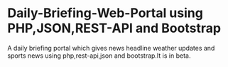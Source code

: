 # Daily-Briefing-Web-Portal using PHP,JSON,REST-API and Bootstrap
A daily briefing portal which gives news headline weather updates and sports news using php,rest-api,json and bootstrap.It is in beta.
